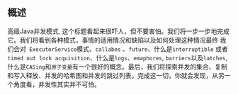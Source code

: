 ## 概述
高级Java并发模式, 这个标题看起来很吓人，但不要害怕。我们将一步一步地完成它。我们将看到各种模式，事情的适用情况和缺陷以及如何处理这种情况最终 我们会对` ExecutorService`模式、`callabes` 、`future`、什么是`interruptible` 或者 `timed out lock acquisition`、什么是`logs`、`emaphores`, `barriers`以及`latches`,什么是`CASing`和`原子变量`有一个很好的概念。最后，我们将探索并发的集合、复制和写入释放、并发的哈希图和并发的跳过列表。完成这一切，你就会发现，从另一个角度看，并发性其实并不可怕。
